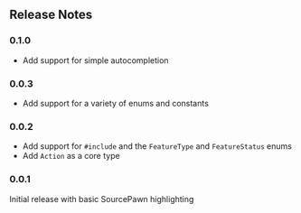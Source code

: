 ## Release Notes

### 0.1.0
 - Add support for simple autocompletion

### 0.0.3
 - Add support for a variety of enums and constants

### 0.0.2
 - Add support for `#include` and the `FeatureType` and `FeatureStatus` enums
 - Add `Action` as a core type
  
### 0.0.1
Initial release with basic SourcePawn highlighting